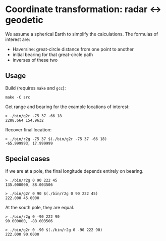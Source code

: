 # Coordinate transformation: radar ↔ geodetic

We assume a spherical Earth to simplify the calculations.
The formulas of interest are:

- Haversine: great-circle distance from one point to another
- initial bearing for that great-circle path
- inverses of these two

## Usage

Build (requires `make` and `gcc`):

```
make -C src
```

Get range and bearing for the example locations of interest:

```
> ./bin/g2r -75 37 -66 18
2288.664 154.9632
```

Recover final location:

```
> ./bin/r2g -75 37 $(./bin/g2r -75 37 -66 18)
-65.999993, 17.999999
```

## Special cases

If we are at a pole, the final longitude depends entirely on bearing.

```
> ./bin/r2g 0 90 222 45
135.000000, 88.003506
```

```
> ./bin/g2r 0 90 $(./bin/r2g 0 90 222 45)
222.000 45.0000
```

At the south pole, they are equal.

```
> ./bin/r2g 0 -90 222 90
90.000000, -88.003506
```

```
> ./bin/g2r 0 -90 $(./bin/r2g 0 -90 222 90)
222.000 90.0000
```
